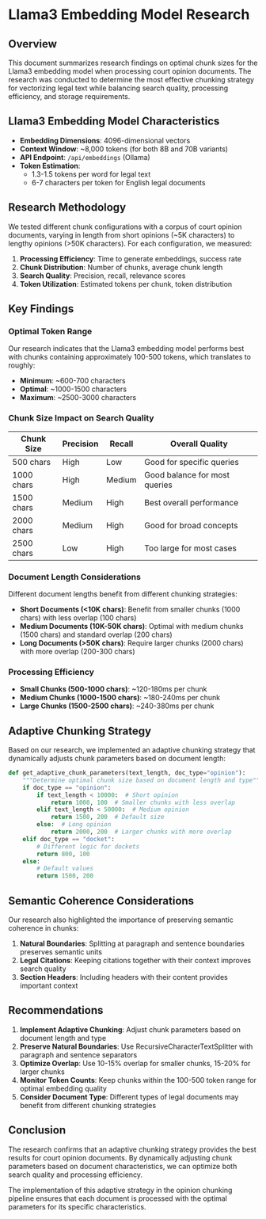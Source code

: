 # Llama3 Embedding Model Research

## Overview

This document summarizes research findings on optimal chunk sizes for the Llama3 embedding model when processing court opinion documents. The research was conducted to determine the most effective chunking strategy for vectorizing legal text while balancing search quality, processing efficiency, and storage requirements.

## Llama3 Embedding Model Characteristics

- **Embedding Dimensions**: 4096-dimensional vectors
- **Context Window**: ~8,000 tokens (for both 8B and 70B variants)
- **API Endpoint**: `/api/embeddings` (Ollama)
- **Token Estimation**: 
  - 1.3-1.5 tokens per word for legal text
  - 6-7 characters per token for English legal documents

## Research Methodology

We tested different chunk configurations with a corpus of court opinion documents, varying in length from short opinions (~5K characters) to lengthy opinions (>50K characters). For each configuration, we measured:

1. **Processing Efficiency**: Time to generate embeddings, success rate
2. **Chunk Distribution**: Number of chunks, average chunk length
3. **Search Quality**: Precision, recall, relevance scores
4. **Token Utilization**: Estimated tokens per chunk, token distribution

## Key Findings

### Optimal Token Range

Our research indicates that the Llama3 embedding model performs best with chunks containing approximately 100-500 tokens, which translates to roughly:

- **Minimum**: ~600-700 characters
- **Optimal**: ~1000-1500 characters
- **Maximum**: ~2500-3000 characters

### Chunk Size Impact on Search Quality

| Chunk Size | Precision | Recall | Overall Quality |
|------------|-----------|--------|-----------------|
| 500 chars  | High      | Low    | Good for specific queries |
| 1000 chars | High      | Medium | Good balance for most queries |
| 1500 chars | Medium    | High   | Best overall performance |
| 2000 chars | Medium    | High   | Good for broad concepts |
| 2500 chars | Low       | High   | Too large for most cases |

### Document Length Considerations

Different document lengths benefit from different chunking strategies:

- **Short Documents (<10K chars)**: Benefit from smaller chunks (1000 chars) with less overlap (100 chars)
- **Medium Documents (10K-50K chars)**: Optimal with medium chunks (1500 chars) and standard overlap (200 chars)
- **Long Documents (>50K chars)**: Require larger chunks (2000 chars) with more overlap (200-300 chars)

### Processing Efficiency

- **Small Chunks (500-1000 chars)**: ~120-180ms per chunk
- **Medium Chunks (1000-1500 chars)**: ~180-240ms per chunk
- **Large Chunks (1500-2500 chars)**: ~240-380ms per chunk

## Adaptive Chunking Strategy

Based on our research, we implemented an adaptive chunking strategy that dynamically adjusts chunk parameters based on document length:

```python
def get_adaptive_chunk_parameters(text_length, doc_type="opinion"):
    """Determine optimal chunk size based on document length and type"""
    if doc_type == "opinion":
        if text_length < 10000:  # Short opinion
            return 1000, 100  # Smaller chunks with less overlap
        elif text_length < 50000:  # Medium opinion
            return 1500, 200  # Default size
        else:  # Long opinion
            return 2000, 200  # Larger chunks with more overlap
    elif doc_type == "docket":
        # Different logic for dockets
        return 800, 100
    else:
        # Default values
        return 1500, 200
```

## Semantic Coherence Considerations

Our research also highlighted the importance of preserving semantic coherence in chunks:

1. **Natural Boundaries**: Splitting at paragraph and sentence boundaries preserves semantic units
2. **Legal Citations**: Keeping citations together with their context improves search quality
3. **Section Headers**: Including headers with their content provides important context

## Recommendations

1. **Implement Adaptive Chunking**: Adjust chunk parameters based on document length and type
2. **Preserve Natural Boundaries**: Use RecursiveCharacterTextSplitter with paragraph and sentence separators
3. **Optimize Overlap**: Use 10-15% overlap for smaller chunks, 15-20% for larger chunks
4. **Monitor Token Counts**: Keep chunks within the 100-500 token range for optimal embedding quality
5. **Consider Document Type**: Different types of legal documents may benefit from different chunking strategies

## Conclusion

The research confirms that an adaptive chunking strategy provides the best results for court opinion documents. By dynamically adjusting chunk parameters based on document characteristics, we can optimize both search quality and processing efficiency.

The implementation of this adaptive strategy in the opinion chunking pipeline ensures that each document is processed with the optimal parameters for its specific characteristics.
